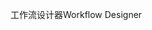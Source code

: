 <span data-ttu-id="8e57a-101">工作流设计器</span><span class="sxs-lookup"><span data-stu-id="8e57a-101">Workflow Designer</span></span>